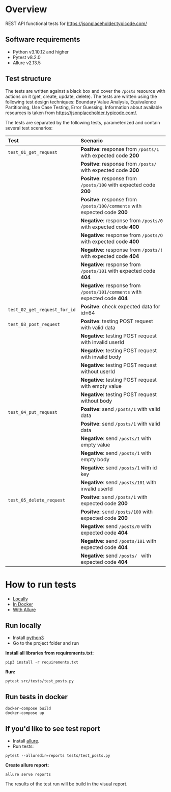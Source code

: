 # Overview
REST API functional tests for https://jsonplaceholder.typicode.com/

## Software requirements 
- Python v3.10.12 and higher
- Pytest v8.2.0
- Allure v2.13.5

## Test structure
The tests are written against a black box and cover the `/posts` resource with actions on it (get, create, update, delete).
The tests are written using the following test design techniques: Boundary Value Analysis, Equivalence Partitioning, Use Case Testing, Error Guessing.
Information about available resources is taken from https://jsonplaceholder.typicode.com/.

The tests are separated by the following tests, parameterized and contain several test scenarios:

| Test | Scenario | 
| :---         |     :---      | 
| `test_01_get_request`    |**Positve**: response from `/posts/1` with  expected code **200**| 
|     |**Positve**: response from `/posts/` with  expected code **200**| 
|     |**Positve**: response from `/posts/100` with  expected code **200**| 
|     |**Positve**: response from `/posts/100/comments` with  expected code **200**| 
|     |**Negative**: response from `/posts/0` with  expected code **400**| 
|     |**Negative**: response from `/posts/O` with  expected code **400**| 
|     |**Negative**: response from `/posts/!` with  expected code **404**| 
|     |**Negative**: response from `/posts/101` with  expected code **404**| 
|     |**Negative**: response from `/posts/101/comments` with  expected code **404**| 
|`test_02_get_request_for_id`|**Positve**: check expected data for id=64| 
|`test_03_post_request` |**Positve**: testing POST request with valid data| 
| |**Negative**: testing POST request with invalid userId| 
| |**Negative**: testing POST request with invalid body| 
| |**Negative**: testing POST request without userId| 
| |**Negative**: testing POST request with empty value| 
| |**Negative**: testing POST request without body| 
|`test_04_put_request` |**Positve**: send `/posts/1` with valid data| 
| |**Positve**: send `/posts/1` with valid data| 
| |**Negative**: send `/posts/1` with empty value| 
| |**Negative**: send `/posts/1` with empty body| 
| |**Negative**: send `/posts/1` with id key| 
| |**Negative**: send `/posts/101` with invalid userId| 
|`test_05_delete_request` |**Positve**: send `/posts/1` with  expected code **200**| 
|  |**Positve**: send `/posts/100` with  expected code **200**| 
|  |**Negative**: send `/posts/0` with  expected code **404**| 
|  |**Negative**: send `/posts/101` with  expected code **404**| 
|  |**Negative**: send `/posts/ ` with  expected code **404**| 



# How to run tests
- [Locally](https://github.com/helgatrue/API_testing/blob/main/README.md#run-locally)
- [In Docker](https://github.com/helgatrue/API_testing/blob/main/README.md#run-tests-in-docker)
- [With Allure](https://github.com/helgatrue/API_testing/blob/main/README.md#if-youd-like-to-see-test-report)

## Run locally
- Install [python3](https://www.python.org/downloads/)
- Go to the project folder and run

**Install all libraries from requirements.txt:**
```
pip3 install -r requirements.txt
```

**Run:**
```
pytest src/tests/test_posts.py
```

## Run tests in docker
```
docker-compose build
docker-compose up
```

## If you'd like to see test report
- Install [allure](https://allurereport.org/docs/pytest/).
- Run tests:
```
pytest --alluredir=reports tests/test_posts.py
```

**Create allure report:**
```
allure serve reports
```
The results of the test run will be build in the visual report.
